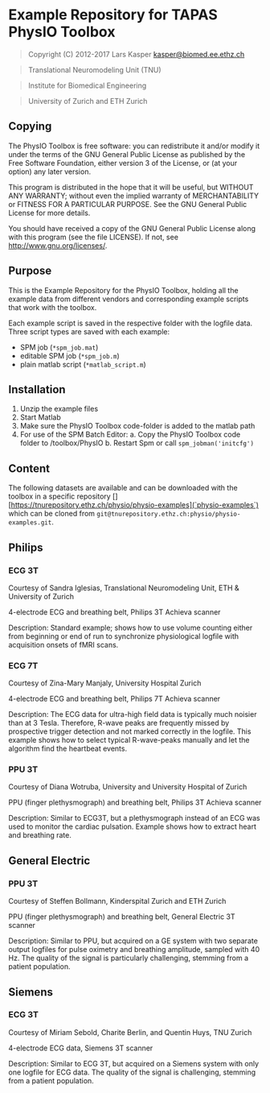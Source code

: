 Example Repository for TAPAS PhysIO Toolbox
===========================================

> Copyright (C) 2012-2017 Lars Kasper <kasper@biomed.ee.ethz.ch>

> Translational Neuromodeling Unit (TNU)

> Institute for Biomedical Engineering

> University of Zurich and ETH Zurich

Copying
-------

The PhysIO Toolbox is free software: you can redistribute it and/or
modify it under the terms of the GNU General Public License as
published by the Free Software Foundation, either version 3 of the
License, or (at your option) any later version.

This program is distributed in the hope that it will be useful, but
WITHOUT ANY WARRANTY; without even the implied warranty of
MERCHANTABILITY or FITNESS FOR A PARTICULAR PURPOSE.  See the GNU
General Public License for more details.

You should have received a copy of the GNU General Public License
along with this program (see the file LICENSE).  If not, see
<http://www.gnu.org/licenses/>.

Purpose
-------

This is the Example Repository for the PhysIO Toolbox, holding all the example data 
from different vendors and corresponding example scripts that work with the toolbox.
 
Each example script is saved in the respective folder with the logfile data. Three script types are saved with each example:
- SPM job (`*spm_job.mat`)
- editable SPM job (`*spm_job.m`)
- plain matlab script (`*matlab_script.m`)

Installation
------------

1. Unzip the example files
2. Start Matlab
3. Make sure the PhysIO Toolbox code-folder is added to the matlab path
4. For use of the SPM Batch Editor:
    a. Copy the PhysIO Toolbox code folder to <yourSPMFolder>/toolbox/PhysIO 
    b. Restart Spm or call `spm_jobman('initcfg')` 

Content
--------

The following datasets are available and can be downloaded with the toolbox in a specific repository [][https://tnurepository.ethz.ch/physio/physio-examples](`physio-examples`) which can be cloned from `git@tnurepository.ethz.ch:physio/physio-examples.git`.


Philips
-------

### ECG 3T ###

Courtesy of Sandra Iglesias, Translational Neuromodeling Unit, ETH &
University of Zurich

4-electrode ECG and breathing belt, Philips 3T Achieva scanner

Description: Standard example; shows how to use volume counting either
from beginning or end of run to synchronize physiological logfile with
acquisition onsets of fMRI scans.

### ECG 7T ###

Courtesy of Zina-Mary Manjaly, University Hospital Zurich

4-electrode ECG and breathing belt, Philips 7T Achieva scanner

Description: The ECG data for ultra-high field data is typically much
noisier than at 3 Tesla. Therefore, R-wave peaks are frequently missed
by prospective trigger detection and not marked correctly in the
logfile. This example shows how to select typical R-wave-peaks manually
and let the algorithm find the heartbeat events.

### PPU 3T ###

Courtesy of Diana Wotruba, University and University Hospital of Zurich

PPU (finger plethysmograph) and breathing belt, Philips 3T Achieva
scanner

Description: Similar to ECG3T, but a plethysmograph instead of an ECG
was used to monitor the cardiac pulsation. Example shows how to extract
heart and breathing rate.

General Electric
-----------------

### PPU 3T ###

Courtesy of Steffen Bollmann, Kinderspital Zurich and ETH Zurich

PPU (finger plethysmograph) and breathing belt, General Electric 3T
scanner

Description: Similar to PPU, but acquired on a GE system with two
separate output logfiles for pulse oximetry and breathing amplitude,
sampled with 40 Hz. The quality of the signal is particularly
challenging, stemming from a patient population.

Siemens
-------

### ECG 3T ###

Courtesy of Miriam Sebold, Charite Berlin, and Quentin Huys, TNU Zurich

4-electrode ECG data, Siemens 3T scanner

Description: Similar to ECG 3T, but acquired on a Siemens system with only one logfile for ECG data. The quality of the signal is challenging, stemming from a patient population.